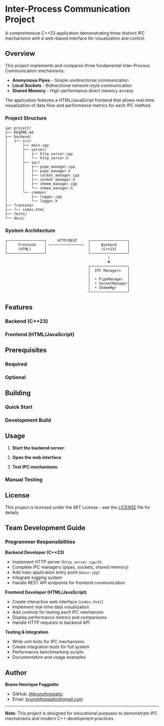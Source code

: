 # Inter-Process Communication Project

A comprehensive C++23 application demonstrating three distinct IPC mechanisms with a web-based interface for visualization and control.

## Overview

This project implements and compares three fundamental Inter-Process Communication mechanisms:
- **Anonymous Pipes** - Simple unidirectional communication
- **Local Sockets** - Bidirectional network-style communication
- **Shared Memory** - High-performance direct memory access

The application features a HTML/JavaScript frontend that allows real-time visualization of data flow and performance metrics for each IPC method.

### Project Structure
```
ipc-project/
├── README.md
├── backend/
│   ├── src/
│       ├── main.cpp
│       ├── server/
│       │   ├── http_server.cpp
│       │   └── http_server.h
│       ├── ipc/
│       │   ├── pipe_manager.cpp
│       │   ├── pipe_manager.h
│       │   ├── socket_manager.cpp
│       │   ├── socket_manager.h
│       │   ├── shmem_manager.cpp
│       │   └── shmem_manager.h
│       └── common/
│           ├── logger.cpp
│           └── logger.h
├── frontend/   
├── └── index.html
├── tests/  
└── docs/
```

### System Architecture
```
┌─────────────────┐     HTTP/REST     ┌─────────────────┐
│     Frontend    │ ←──────────────→  │     Backend     │
│     (HTML)      │                   │     (C++23)     │
└─────────────────┘                   └─────────────────┘
                                               │
                                               ▼
                                      ┌─────────────────┐
                                      │  IPC Managers   │
                                      │                 │
                                      │  • PipeManager  │
                                      │  • SocketManager│
                                      │  • ShmemMgr     │
                                      └─────────────────┘
```

## Features

### Backend (C++23)

### Frontend (HTML/JavaScript)

## Prerequisites

### Required

### Optional

## Building

### Quick Start


### Development Build

## Usage

1. **Start the backend server**:
 

2. **Open the web interface**:


3. **Test IPC mechanisms**:


### Manual Testing

## License

This project is licensed under the MIT License - see the [LICENSE](LICENSE) file for details.

## Team Development Guide

### Programmer Responsibilities

**Backend Developer (C++23)**
- Implement HTTP server (`http_server.cpp/h`)
- Complete IPC managers (pipes, sockets, shared memory)
- Add main application entry point (`main.cpp`)
- Integrate logging system
- Handle REST API endpoints for frontend communication

**Frontend Developer (HTML/JavaScript)**
- Create interactive web interface (`index.html`)
- Implement real-time data visualization
- Add controls for testing each IPC mechanism
- Display performance metrics and comparisons
- Handle HTTP requests to backend API

**Testing & Integration**
- Write unit tests for IPC mechanisms
- Create integration tests for full system
- Performance benchmarking scripts
- Documentation and usage examples

## Author

**Bruno Henrique Foggiatto**
- GitHub: [@brunofoggiatto](https://github.com/brunofoggiatto)
- Email: brunohfoggiatto@gmail.com

---

**Note**: This project is designed for educational purposes to demonstrate IPC mechanisms and modern C++ development practices.